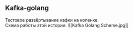 ## Kafka-golang
Тестовое развёртывание кафки на коленке.  
Схема работы этой истории:
![[Kafka Golang Scheme.jpg]]